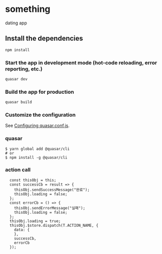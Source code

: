 # something
dating app

## Install the dependencies
```bash
npm install
```

### Start the app in development mode (hot-code reloading, error reporting, etc.)
```bash
quasar dev
```


### Build the app for production
```bash
quasar build
```

### Customize the configuration
See [Configuring quasar.conf.js](https://quasar.dev/quasar-cli/quasar-conf-js).

### quasar
```
$ yarn global add @quasar/cli
# or
$ npm install -g @quasar/cli
```



### action call

```
  const thisObj = this;
  const successCb = result => {
    thisObj.sendSuccessMessage("완료");
    thisObj.loading = false;
  };
  const errorCb = () => {
    thisObj.sendErrorMessage("실패");
    thisObj.loading = false;
  };
  thisObj.loading = true;
  thisObj.$store.dispatch(T.ACTION_NAME, {
    data: {
    },
    successCb,
    errorCb
  });
```